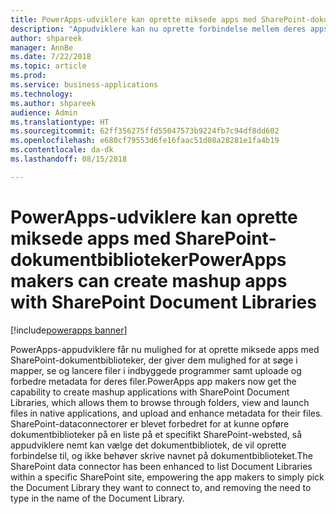 ```yaml
---
title: PowerApps-udviklere kan oprette miksede apps med SharePoint-dokumentbiblioteker
description: "Appudviklere kan nu oprette forbindelse mellem deres apps og SharePoint-biblioteker for at oprette miksede apps, der giver appbrugere mulighed for at søge i mapper, se filer og redigere metadata på både mobilenheder og internettet."
author: shpareek
manager: AnnBe
ms.date: 7/22/2018
ms.topic: article
ms.prod: 
ms.service: business-applications
ms.technology: 
ms.author: shpareek
audience: Admin
ms.translationtype: HT
ms.sourcegitcommit: 62ff356275ffd55047573b9224fb7c94df8dd602
ms.openlocfilehash: e680cf79553d6fe16faac51d08a28281e1fa4b19
ms.contentlocale: da-dk
ms.lasthandoff: 08/15/2018

---
```

# <a name="powerapps-makers-can-create-mashup-apps-with-sharepoint-document-libraries"></a><span data-ttu-id="d2305-103">PowerApps-udviklere kan oprette miksede apps med SharePoint-dokumentbiblioteker</span><span class="sxs-lookup"><span data-stu-id="d2305-103">PowerApps makers can create mashup apps with SharePoint Document Libraries</span></span>

[!include[powerapps banner](../includes/powerapps.md)]




<span data-ttu-id="d2305-104">PowerApps-appudviklere får nu mulighed for at oprette miksede apps med SharePoint-dokumentbiblioteker, der giver dem mulighed for at søge i mapper, se og lancere filer i indbyggede programmer samt uploade og forbedre metadata for deres filer.</span><span class="sxs-lookup"><span data-stu-id="d2305-104">PowerApps app makers now get the capability to create mashup applications with SharePoint Document Libraries, which allows them to browse through folders, view and launch files in native applications, and upload and enhance metadata for their files.</span></span> <span data-ttu-id="d2305-105">SharePoint-dataconnectorer er blevet forbedret for at kunne opføre dokumentbiblioteker på en liste på et specifikt SharePoint-websted, så appudviklere nemt kan vælge det dokumentbibliotek, de vil oprette forbindelse til, og ikke behøver skrive navnet på dokumentbiblioteket.</span><span class="sxs-lookup"><span data-stu-id="d2305-105">The SharePoint data connector has been enhanced to list Document Libraries within a specific SharePoint site, empowering the app makers to simply pick the Document Library they want to connect to, and removing the need to type in the name of the Document Library.</span></span>

